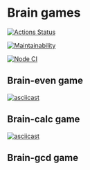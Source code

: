 # Brain games

[![Actions Status](https://github.com/Matheria/frontend-project-lvl1/workflows/hexlet-check/badge.svg)](https://github.com/Matheria/frontend-project-lvl1/actions)

[![Maintainability](https://api.codeclimate.com/v1/badges/a99a88d28ad37a79dbf6/maintainability)](https://codeclimate.com/github/codeclimate/codeclimate/maintainability)

[![Node CI](https://github.com/Matheria/frontend-project-lvl1/actions/workflows/node.yml/badge.svg)](https://github.com/Matheria/frontend-project-lvl1/actions)

## Brain-even game

[![asciicast](https://asciinema.org/a/sIHwXMNUOjQUKCR8P58XDW3VP.svg)](https://asciinema.org/a/sIHwXMNUOjQUKCR8P58XDW3VP)

## Brain-calc game

[![asciicast](https://asciinema.org/a/txZTdOfaifnCzjrbuFG7CW7ed.svg)](https://asciinema.org/a/txZTdOfaifnCzjrbuFG7CW7ed)

## Brain-gcd game
